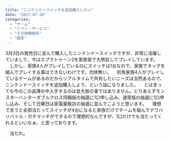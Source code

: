 ```yaml
---
title: "ニンテンドースイッチを追加購入したい"
date: "2017-07-28"
categories: 
  - "ゲーム"
  - "ソフト・サービス"
  - "その他機械系"
  - "戯言"
---
```


3月3日の発売日に並んで購入したニンテンドースイッチですが、非常に活躍していまして、今はスプラトゥーン2を家族皆で大熱狂してプレイしています。 　しかし、家族4人がプレイしているのにスイッチは1台なので、家族でタッグを組んでプレイする事はできないわけです。勿体無い。 　折角家族4人がプレイしているゲームがあるのだからリアルタイムで共有したいニーズは当然あるので、ニンテンドースイッチを追加購入しよう、という話になりました。 　とは言っても今のこの品薄の中入手するのは並大抵の事ではありません。とりあえずモンスターハンターダブルクロス同梱版の抽選に1口申し込み、通常版の抽選に1口申し込み、そして日曜日は家電量販店の抽選に並んでこようと思います。 　理想で言うと全部当たってスイッチが4台になると家族だけでチームを組んでナワバリバトル・ガチマッチができるので理想的なんですが、1口だけでも当たってくれるといいなぁ、と思っております。

　当たれ。
